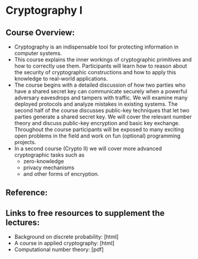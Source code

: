 # Cryptography I 
## Course Overview:
* Cryptography is an indispensable tool for protecting information in computer systems. 
* This course explains the inner workings of cryptographic primitives and how to correctly use them. 
Participants will learn how to reason about the security of cryptographic constructions and how to apply 
this knowledge to real-world applications.
* The course begins with a detailed discussion of how two parties who have a shared secret key can communicate
securely when a powerful adversary eavesdrops and tampers with traffic. We will examine many deployed protocols
and analyze mistakes in existing systems. The second half of the course discusses public-key techniques that 
let two parties generate a shared secret key. We will cover the relevant number theory and discuss public-key
encryption and basic key exchange. Throughout the course participants will be exposed to many exciting open 
problems in the field and work on fun (optional) programming projects.  
* In a second course (Crypto II) we will cover more advanced cryptographic tasks such as 
  * zero-knowledge 
  * privacy mechanisms
  * and other forms of encryption. 

## Reference:
## Links to free resources to supplement the lectures:

* Background on discrete probability: [html]
* A course in applied cryptography: [html]
* Computational number theory: [pdf]
